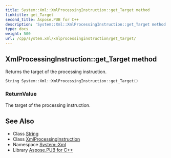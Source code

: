 ```yaml
---
title: System::Xml::XmlProcessingInstruction::get_Target method
linktitle: get_Target
second_title: Aspose.PUB for C++
description: 'System::Xml::XmlProcessingInstruction::get_Target method. Returns the target of the processing instruction in C++.'
type: docs
weight: 500
url: /cpp/system.xml/xmlprocessinginstruction/get_target/
---
```

## XmlProcessingInstruction::get_Target method


Returns the target of the processing instruction.

```cpp
String System::Xml::XmlProcessingInstruction::get_Target()
```


### ReturnValue

The target of the processing instruction.

## See Also

* Class [String](../../../system/string/)
* Class [XmlProcessingInstruction](../)
* Namespace [System::Xml](../../)
* Library [Aspose.PUB for C++](../../../)
